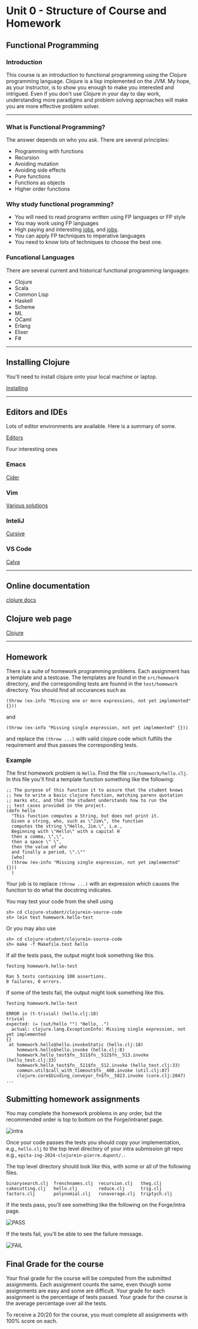# Unit 0 - Structure of Course and Homework

## Functional Programming

### Introduction

This course is an introduction to functional programming using
the Clojure programming language.  Clojure is a lisp implemented
on the JVM.  My hope, as your instructor, is to show you
enough to make you interested and intrigued.  Even if you don't use
Clojure in your day to day work, understanding more paradigms and
problem solving approaches will make you are more effective problem
solver.

---

### What is Functional Programming?

The answer depends on who you ask.  There are several principles:

  - Programming with functions
  - Recursion
  - Avoiding mutation
  - Avoiding side effects
  - Pure functions
  - Functions as objects
  - Higher order functions

### Why study functional programming?

  - You will need to read programs written using FP languages or FP style 
  - You may work using FP languages
  - High paying and interesting [jobs](https://www.devjobsscanner.com/blog/top-10-highest-paid-programming-languages/), and [jobs](https://www.efinancialcareers.fr/en/news/2023/05/clojure-engineer-jobs-best-paid-programming-language).
  - You can apply FP techniques to imperative languages
  - You need to know lots of techniques to choose the best one.

### Funcational Languages

There are several current and historical functional programming languages:

  - Clojure
  - Scala
  - Common Lisp
  - Haskell
  - Scheme
  - ML
  - OCaml
  - Erlang
  - Elixer
  - F#


---


## Installing Clojure

You'll need to install clojure onto your local machine or laptop.

[Installing](https://clojure.org/guides/install_clojure)

---

## Editors and IDEs

Lots of editor environments are available.  Here is a summary of some.

[Editors](https://clojure.org/guides/editors)

Four interesting ones

### Emacs
[Cider](https://cider.mx)

### Vim
[Various solutions](https://endot.org/2023/05/27/vim-clojure-dev-2023/)

### InteliJ
[Cursive](https://cursive-ide.com)

### VS Code
[Calva](https://calva.io)

---

## Online documentation

[clojure docs](https://clojuredocs.org/clojure.core/defn)

## Clojure web page
[Clojure](https://clojure.org)

---

## Homework
There is a suite of homework programming problems.  Each assignment
has a template and a testcase.  The templates are found in the `src/homework` directory,
and the corresponding tests are founnd in the `test/homework` directory.
You should find all occurances such as

	(throw (ex-info "Missing one or more expressions, not yet implemented" {}))


and


	(throw (ex-info "Missing single expression, not yet implemented" {}))


and replace the `(throw ...)` with valid clojure code which fulfills the requirement
and thus passes the corresponding tests.


### Example

The first homework problem is `Hello`.  Find the file `src/homework/hello.clj`.
In this file you'll find a template function something like the following:


    ;; The purpose of this function it to assure that the student knows
    ;; how to write a basic clojure function, matching parens quotation
    ;; marks etc, and that the student understands how to run the
    ;; test cases provided in the project.
    (defn hello
      "This function computes a String, but does not print it.
      Given a string, who, such as \"Jim\", the function
      computes the string \"Hello, Jim.\", i.e.,
      Beginning with \"Hello\" with a capital H
      then a comma, \",\",
      then a space \" \",
      then the value of who
      and finally a period, \".\""
      [who]
      (throw (ex-info "Missing single expression, not yet implemented" {}))
      )


Your job is to replace `(throw ...)` with an expression which causes the
function to do what the docstring indicates.

You may test your code from the shell using

    sh> cd clojure-student/clojurein-source-code
    sh> lein test homework.hello-test


Or you may also use

    sh> cd clojure-student/clojurein-source-code
    sh> make -f Makefile.test hello


If all the tests pass, the output might look something like this.


    Testing homework.hello-test

    Ran 5 tests containing 100 assertions.
    0 failures, 0 errors.


If some of the tests fail, the output might look something like this.

    Testing homework.hello-test

    ERROR in (t-trivial) (hello.clj:18)
    trivial
    expected: (= (sut/hello "") "Hello, .")
      actual: clojure.lang.ExceptionInfo: Missing single expression, not yet implemented
    {}
     at homework.hello$hello.invokeStatic (hello.clj:18)
        homework.hello$hello.invoke (hello.clj:8)
        homework.hello_test$fn__511$fn__512$fn__513.invoke (hello_test.clj:33)
        homework.hello_test$fn__511$fn__512.invoke (hello_test.clj:33)
        common.util$call_with_timeout$fn__408.invoke (util.clj:87)
        clojure.core$binding_conveyor_fn$fn__5823.invoke (core.clj:2047)
    ...



## Submitting homework assignments

You may complete the homework problems in any order, but the recommended order
is top to bottom on the Forge/intranet page.

![intra](img/intra.png)

Once your code passes the tests you should copy your implementation, e.g., `hello.clj`
to the top level directory of your intra submission git repo e.g., 
`epita-ing-2024-clojurein-pierre.dupont/.`.

The top level directory should look like this, with some or all of the
following files.

    binarysearch.clj  frenchnames.clj  recursion.clj   theg.clj
    cakecutting.clj   hello.clj        reduce.clj      trig.clj
    factors.clj       polynomial.clj   runaverage.clj  triptych.clj


If the tests pass, you'll see something like the following on the Forge/intra page.

![PASS](img/intra-pass.png)

If the tests fail, you'll be able to see the failure message.

![FAIL](img/intra-fail.png)


## Final Grade for the course

Your final grade for the course will be computed from the submitted assignments.
Each assignment counts the same, even though some assignments are easy and some are
difficult.  Your grade for each assignment is the percentage of tests passed.
Your grade for the course is the average percentage over all the tests.

To receive a 20/20 for the course, you must complete all assignments with 100% score 
on each.
